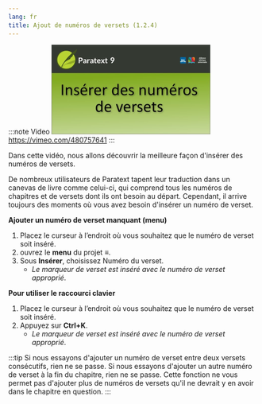 ```yaml
---
lang: fr
title: Ajout de numéros de versets (1.2.4)
---
```


:::note Video
[![ ](../../media/1.2.4.png)](https://vimeo.com/480757641)  
https://vimeo.com/480757641
:::

Dans cette vidéo, nous allons découvrir la meilleure façon d'insérer des numéros de versets.

De nombreux utilisateurs de Paratext tapent leur traduction dans un canevas de livre comme celui-ci, qui comprend tous les numéros de chapitres et de versets dont ils ont besoin au départ. Cependant, il arrive toujours des moments où vous avez besoin d'insérer un numéro de verset.

**Ajouter un numéro de verset manquant (menu)**

1.  Placez le curseur à l’endroit où vous souhaitez que le numéro de verset soit inséré.
1.  ouvrez le **menu** du projet **≡**.
1.  Sous **Insérer**, choisissez Numéro du verset.  
     -  *Le marqueur de verset est inséré avec le numéro de verset approprié*.

**Pour utiliser le raccourci clavier**

1.  Placez le curseur à l’endroit où vous souhaitez que le numéro de verset soit inséré.
1.  Appuyez sur **Ctrl+K**.  
     -  *Le marqueur de verset est inséré avec le numéro de verset approprié*.

:::tip
Si nous essayons d'ajouter un numéro de verset entre deux versets consécutifs, rien ne se passe. Si nous essayons d'ajouter un autre numéro de verset à la fin du chapitre, rien ne se passe. Cette fonction ne vous permet pas d'ajouter plus de numéros de versets qu'il ne devrait y en avoir dans le chapitre en question.
:::
